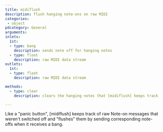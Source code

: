 ```yaml
---
title: midiflush
description: flush hanging note-ons on raw MIDI
categories:
 - object
pdcategory: General
arguments:
inlets:
  1st:
  - type: bang
    description: sends note off for hanging notes
  - type: float
    description: raw MIDI data stream
outlets:
  1st:
  - type: float
    description: raw MIDI data stream

methods:
  - type: clear
    description: clears the hanging notes that [midiflush] keeps track off

---
```


Like a "panic button", [midiflush] keeps track of raw Note-on messages that weren't switched off and "flushes" them by sending corresponding note-offs when it receives a bang.

